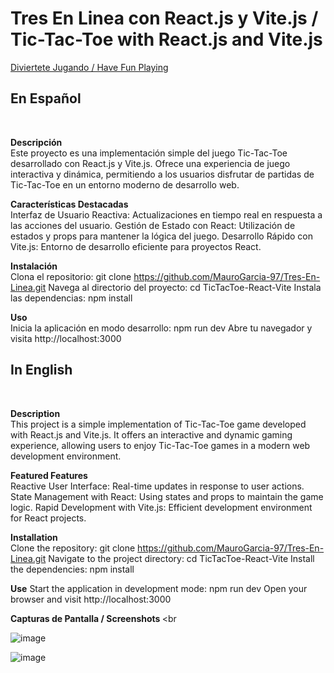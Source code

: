<h1> Tres En Linea con React.js y Vite.js / Tic-Tac-Toe with React.js and Vite.js </h1>

<a href="https://hacker-login-9963a6.netlify.app/" target="_blank"> Diviertete Jugando / Have Fun Playing </a>

<h2> En Español </h2> <br>

<strong> Descripción </strong><br>
Este proyecto es una implementación simple del juego Tic-Tac-Toe desarrollado con React.js y Vite.js. Ofrece una experiencia de juego interactiva y dinámica, permitiendo a los usuarios disfrutar de partidas de Tic-Tac-Toe en un entorno moderno de desarrollo web. <br>

<strong> Características Destacadas </strong><br>
Interfaz de Usuario Reactiva: Actualizaciones en tiempo real en respuesta a las acciones del usuario.
Gestión de Estado con React: Utilización de estados y props para mantener la lógica del juego.
Desarrollo Rápido con Vite.js: Entorno de desarrollo eficiente para proyectos React.
<br>

<strong>Instalación</strong> <br>
Clona el repositorio: git clone https://github.com/MauroGarcia-97/Tres-En-Linea.git
Navega al directorio del proyecto: cd TicTacToe-React-Vite
Instala las dependencias: npm install <br>

<strong> Uso </strong> <br>
Inicia la aplicación en modo desarrollo: npm run dev
Abre tu navegador y visita http://localhost:3000<br>

<h2> In English </h2> <br>

<strong> Description </strong><br>
This project is a simple implementation of Tic-Tac-Toe game developed with React.js and Vite.js. It offers an interactive and dynamic gaming experience, allowing users to enjoy Tic-Tac-Toe games in a modern web development environment. <br>

<strong> Featured Features </strong><br>
Reactive User Interface: Real-time updates in response to user actions.
State Management with React: Using states and props to maintain the game logic.
Rapid Development with Vite.js: Efficient development environment for React projects. <br>

<strong>Installation</strong> <br>
Clone the repository: git clone https://github.com/MauroGarcia-97/Tres-En-Linea.git
Navigate to the project directory: cd TicTacToe-React-Vite
Install the dependencies: npm install <br>

<strong> Use</strong>
Start the application in development mode: npm run dev
Open your browser and visit http://localhost:3000 <br>

<strong> Capturas de Pantalla / Screenshots </strong> <br

![image](https://github.com/MauroGarcia-97/Tres-En-Linea/assets/150713356/ba5bcbe2-66a6-47b9-b3ab-bf99fcddcb6f)

![image](https://github.com/MauroGarcia-97/Tres-En-Linea/assets/150713356/7911799c-12b5-41bb-8987-b0b000957608)

